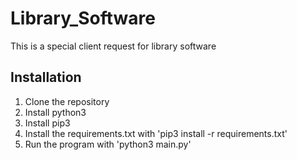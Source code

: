 # Library_Software
This is a special client request for library software

## Installation
1. Clone the repository
2. Install python3
3. Install pip3
4. Install the requirements.txt with  'pip3 install -r requirements.txt'
5. Run the program with 'python3 main.py'
